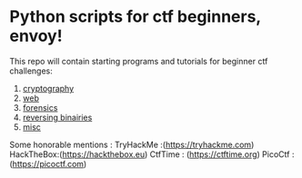 # Python scripts for ctf beginners, envoy! 

This repo will contain starting programs and tutorials for beginner ctf challenges:
1. [cryptography](crypto)
1. [web](web)
1. [forensics](forensics)
1. [reversing binairies](reversing)
1. [misc](misc)

Some honorable mentions :
TryHackMe :(https://tryhackme.com)
HackTheBox:(https://hackthebox.eu)
CtfTime :  (https://ctftime.org)
PicoCtf :  (https://picoctf.com)
